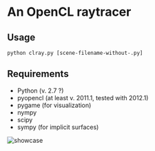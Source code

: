 An OpenCL raytracer
===================

Usage
-------------
	python clray.py [scene-filename-without-.py]

Requirements
-------------
 * Python (v. 2.7 ?)
 * pyopencl (at least v. 2011.1, tested with 2012.1)
 * pygame (for visualization)
 * nympy
 * scipy
 * sympy (for implicit surfaces)

![showcase](http://olento.dyndns.org/img/raytracer-showcase.png "Example output")
